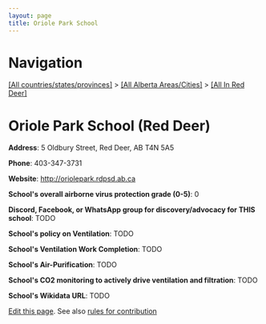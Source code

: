 ```yaml
---
layout: page
title: Oriole Park School
---
```

# Navigation

[[All countries/states/provinces]](../../..) > [[All Alberta Areas/Cities]](../..) > [[All In Red Deer]](..)

# Oriole Park School (Red Deer)

**Address**: 5 Oldbury Street, Red Deer, AB T4N 5A5

**Phone**: 403-347-3731

**Website**: <http://oriolepark.rdpsd.ab.ca>

**School's overall airborne virus protection grade (0-5)**: 0

**Discord, Facebook, or WhatsApp group for discovery/advocacy for THIS school**: TODO

**School's policy on Ventilation**: TODO

**School's Ventilation Work Completion**: TODO

**School's Air-Purification**: TODO

**School's CO2 monitoring to actively drive ventilation and filtration**: TODO

**School's Wikidata URL**: TODO


[Edit this page](https://github.com/ventilate-schools/AB/edit/main/./Red_Deer/Oriole_Park_School.md). See also [rules for contribution](../../../contribution-rules/)